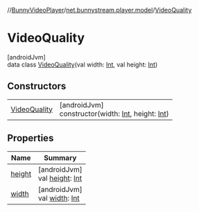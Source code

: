 //[BunnyVideoPlayer](../../../index.md)/[net.bunnystream.player.model](../index.md)/[VideoQuality](index.md)

# VideoQuality

[androidJvm]\
data class [VideoQuality](index.md)(val width: [Int](https://kotlinlang.org/api/latest/jvm/stdlib/kotlin-stdlib/kotlin/-int/index.html), val height: [Int](https://kotlinlang.org/api/latest/jvm/stdlib/kotlin-stdlib/kotlin/-int/index.html))

## Constructors

| | |
|---|---|
| [VideoQuality](-video-quality.md) | [androidJvm]<br>constructor(width: [Int](https://kotlinlang.org/api/latest/jvm/stdlib/kotlin-stdlib/kotlin/-int/index.html), height: [Int](https://kotlinlang.org/api/latest/jvm/stdlib/kotlin-stdlib/kotlin/-int/index.html)) |

## Properties

| Name | Summary |
|---|---|
| [height](height.md) | [androidJvm]<br>val [height](height.md): [Int](https://kotlinlang.org/api/latest/jvm/stdlib/kotlin-stdlib/kotlin/-int/index.html) |
| [width](width.md) | [androidJvm]<br>val [width](width.md): [Int](https://kotlinlang.org/api/latest/jvm/stdlib/kotlin-stdlib/kotlin/-int/index.html) |
